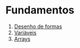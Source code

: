 # Fundamentos
1. [Desenho de formas](https://github.com/alvaroaxsmith/Grasshopper-Fundamentos/tree/main/Desenho-de-formas)
2. [Variáveis](https://github.com/alvaroaxsmith/Grasshopper-Fundamentos/tree/main/Vari%C3%A1veis)
3. [Arrays](https://github.com/alvaroaxsmith/Grasshopper-Fundamentos/tree/main/Arrays)
